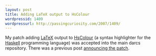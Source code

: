 ```yaml
--- 
layout: post
title: Adding LaTeX output to HsColour
wordpressid: 1409
wordpressurl: http://passingcuriosity.com/2007/1409/
---
```


My patch adding [LaTeX](http://www.latex-project.org/) output to
[HsColour](http://www.cs.york.ac.uk/fp/darcs/hscolour) (a syntax highlighter
for the [Haskell](http://www.haskell.org/) programming language) was accepted
into the main darcs repository. There was a previous post [announcing the
patch](/2006/hscolour-is-syntax-highlighter-for/).
